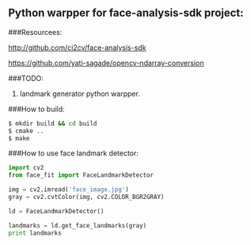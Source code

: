 Python warpper for face-analysis-sdk project:
--------------------------

###Resourcees:

http://github.com/ci2cv/face-analysis-sdk

https://github.com/yati-sagade/opencv-ndarray-conversion

###TODO:
1. landmark generator python warpper. 

###How to build:
```bash
$ mkdir build && cd build
$ cmake ..
$ make
```

###How to use face landmark detector:
```python
import cv2
from face_fit import FaceLandmarkDetector

img = cv2.imread('face_image.jpg')
gray = cv2.cvtColor(img, cv2.COLOR_BGR2GRAY)

ld = FaceLandmarkDetector()

landmarks = ld.get_face_landmarks(gray)
print landmarks
```
